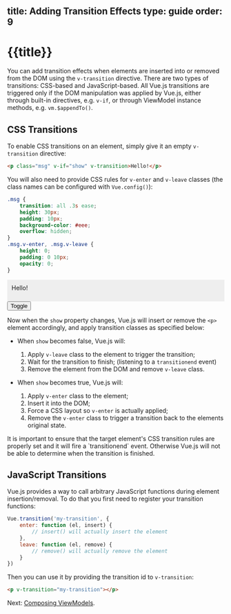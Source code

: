 title: Adding Transition Effects
type: guide
order: 9
---

# {{title}}

You can add transition effects when elements are inserted into or removed from the DOM using the `v-transition` directive. There are two types of transitions: CSS-based and JavaScript-based. All Vue.js transitions are triggered only if the DOM manipulation was applied by Vue.js, either through built-in directives, e.g. `v-if`, or through ViewModel instance methods, e.g. `vm.$appendTo()`.

## CSS Transitions

To enable CSS transitions on an element, simply give it an empty `v-transition` directive:

``` html
<p class="msg" v-if="show" v-transition>Hello!</p>
```

You will also need to provide CSS rules for `v-enter` and `v-leave` classes (the class names can be configured with `Vue.config()`):

``` css
.msg {
    transition: all .3s ease;
    height: 30px;
    padding: 10px;
    background-color: #eee;
    overflow: hidden;
}
.msg.v-enter, .msg.v-leave {
    height: 0;
    padding: 0 10px;
    opacity: 0;
}
```

<div id="demo"><p class="msg" v-if="show" v-transition>Hello!</p><button v-on="click: show = !show">Toggle</button></div>

<style>
.msg {
    transition: all .5s ease;
    height: 30px;
    background-color: #eee;
    overflow: hidden;
    padding: 10px;
    margin: 0 !important;
}
.msg.v-enter, .msg.v-leave {
    height: 0;
    padding: 0 10px;
    opacity: 0;
}
</style>

<script>
    var demo = new Vue({
        el: '#demo',
        data: { show: true }
    })
</script>

Now when the `show` property changes, Vue.js will insert or remove the `<p>` element accordingly, and apply transition classes as specified below:

- When `show` becomes false, Vue.js will:
    1. Apply `v-leave` class to the element to trigger the transition;
    2. Wait for the transition to finish; (listening to a `transitionend` event)
    3. Remove the element from the DOM and remove `v-leave` class.

- When `show` becomes true, Vue.js will:
    1. Apply `v-enter` class to the element;
    2. Insert it into the DOM;
    3. Force a CSS layout so `v-enter` is actually applied;
    4. Remove the `v-enter` class to trigger a transition back to the elements original state.

<p class="tip">It is important to ensure that the target element's CSS transition rules are properly set and it will fire a `transitionend` event. Otherwise Vue.js will not be able to determine when the transition is finished.</p>

## JavaScript Transitions

Vue.js provides a way to call arbitrary JavaScript functions during element insertion/removal. To do that you first need to register your transition functions:

``` js
Vue.transition('my-transition', {
    enter: function (el, insert) {
        // insert() will actually insert the element
    },
    leave: function (el, remove) {
        // remove() will actually remove the element
    }
})
```

Then you can use it by providing the transition id to `v-transition`:

``` html
<p v-transition="my-transition"></p>
```

Next: [Composing ViewModels](/guide/composition.html).